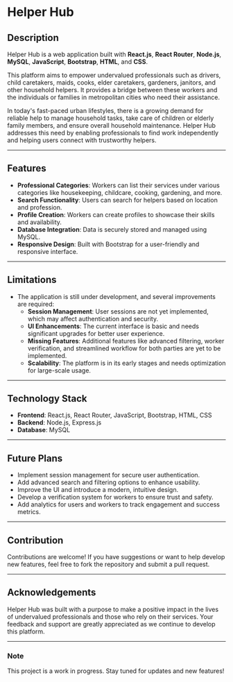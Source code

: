 # Helper Hub

## Description

Helper Hub is a web application built with **React.js**, **React Router**, **Node.js**, **MySQL**, **JavaScript**, **Bootstrap**, **HTML**, and **CSS**. 

This platform aims to empower undervalued professionals such as drivers, child caretakers, maids, cooks, elder caretakers, gardeners, janitors, and other household helpers. It provides a bridge between these workers and the individuals or families in metropolitan cities who need their assistance. 

In today's fast-paced urban lifestyles, there is a growing demand for reliable help to manage household tasks, take care of children or elderly family members, and ensure overall household maintenance. Helper Hub addresses this need by enabling professionals to find work independently and helping users connect with trustworthy helpers.

---

## Features

- **Professional Categories**: Workers can list their services under various categories like housekeeping, childcare, cooking, gardening, and more.
- **Search Functionality**: Users can search for helpers based on location and profession.
- **Profile Creation**: Workers can create profiles to showcase their skills and availability.
- **Database Integration**: Data is securely stored and managed using MySQL.
- **Responsive Design**: Built with Bootstrap for a user-friendly and responsive interface.

---

## Limitations

- The application is still under development, and several improvements are required:
  - **Session Management**: User sessions are not yet implemented, which may affect authentication and security.
  - **UI Enhancements**: The current interface is basic and needs significant upgrades for better user experience.
  - **Missing Features**: Additional features like advanced filtering, worker verification, and streamlined workflow for both parties are yet to be implemented.
  - **Scalability**: The platform is in its early stages and needs optimization for large-scale usage.

---

## Technology Stack

- **Frontend**: React.js, React Router, JavaScript, Bootstrap, HTML, CSS
- **Backend**: Node.js, Express.js
- **Database**: MySQL

---

## Future Plans

- Implement session management for secure user authentication.
- Add advanced search and filtering options to enhance usability.
- Improve the UI and introduce a modern, intuitive design.
- Develop a verification system for workers to ensure trust and safety.
- Add analytics for users and workers to track engagement and success metrics.

---

## Contribution

Contributions are welcome! If you have suggestions or want to help develop new features, feel free to fork the repository and submit a pull request.

---

## Acknowledgements

Helper Hub was built with a purpose to make a positive impact in the lives of undervalued professionals and those who rely on their services. Your feedback and support are greatly appreciated as we continue to develop this platform.

---

### Note
This project is a work in progress. Stay tuned for updates and new features!
